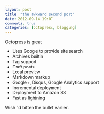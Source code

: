 ```yaml
---
layout: post
title: "the awkward second post"
date: 2012-09-14 19:07
comments: true
categories: [octopress, blogging]
---
```

Octopress is great

- Uses Google to provide site search
- Archives builtin
- Tag support
- Draft posts
- Local preview
- Markdown markup
- Google+, Disqus, Google Analytics support
- Incremental deployment
- Deployment to Amazon S3
- Fast as lightning

Wish I'd bitten the bullet earlier.
